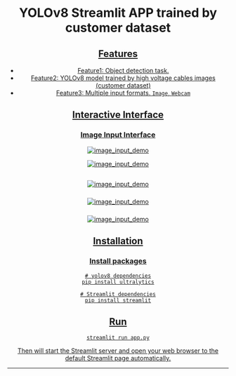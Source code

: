
<div align="center">

# YOLOv8 Streamlit APP trained by customer dataset

  <p>
    <a align="center" href="https://ultralytics.com/yolov8" target="_blank">
     
  </p>


</div>


## Features
- Feature1: Object detection task.
- Feature2: YOLOv8 model trained by high voltage cables images (customer dataset)
- Feature3: Multiple input formats. `Image`, `Webcam`

## Interactive Interface
### Image Input Interface
![image_input_demo](https://github.com/ImaneBirJmel/web_app_detection/blob/main/1.jpg)



![image_input_demo]([https://github.com/ImaneBirJmel/web_app_detection/edit/main/1.jpg)

##
![image_input_demo](https://github.com/ImaneBirJmel/web_app_detection/edit/main/2.jpg)

###
![image_input_demo](https://github.com/ImaneBirJmel/web_app_detection/edit/main/3.jpg)

###
![image_input_demo](https://github.com/ImaneBirJmel/web_app_detection/edit/main/4.jpg)




## Installation

### Install packages
```commandline
# yolov8 dependencies
pip install ultralytics

# Streamlit dependencies
pip install streamlit
```


## Run
```commandline
streamlit run app.py
```
Then will start the Streamlit server and open your web browser to the default Streamlit page automatically.


***


